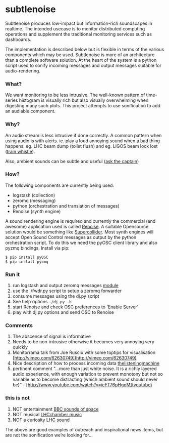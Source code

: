 # subtlenoise

Subtlenoise produces low-impact but information-rich soundscapes in realtime.
The intended usecase is to monitor distributed computing operations and
supplement the traditional monitoring services such as dashboards.

The implementation is described below but is flexible in terms of the various
components which may be used. Subtlenoise is more of an architecture than a
complete software solution. At the heart of the system is a python script used
to sonify incoming messages and output messages suitable for audio-rendering.

### What?

We want monitoring to be less intrusive. The well-known pattern of time-series
histogram is visually rich but also visually overwhelming when digesting many
such plots. This project attempts to use sonification to add an audiable
component.

### Why?

An audio stream is less intrusive if done correctly. A common pattern when
using audio is with alerts. ie. play a loud annoying sound when a bad thing
happens. eg. LHC beam dump (toilet flush) and eg. LIGOS beam lock lost ([train
whistle](https://vimeo.com/122982348)).

Also, ambient sounds can be subtle and useful ([ask the captain](https://vimeo.com/122996114))

### How?

The following components are currently being used:

* logstash (collection)
* zeromq (messaging)
* python (orchestration and translation of messages)
* Renoise (synth engine)

A sound rendering engine is required and currently the commercial (and awesome)
application used is called [Renoise](http://www.renoise.com). A suitable Opensource
solution would be something like
[Supercollider](http://supercollider.sourceforge.net/). Most synth engines will
accept Open Sound Control messages as output by the python orchestration
script. To do this we need the pyOSC client library and also pyzmq bindings.
Install via pip:

```
$ pip install pyOSC
$ pip install pyzmq
```

### Run it

1. run logstash and output zeromq messages [module](http://logstash.net/docs/latest/outputs/zeromq)
2. use the ./fwdr.py script to setup a zeromq forwarder
3. consume messages using the dj.py script
  1. See help options `./dj.py -h`
4. start Renoise and check OSC preferences to 'Enable Server'
5. play with dj.py options and send OSC to Renoise


### Comments

1. The abscence of signal is informative
2. Needs to be non-intrusive otherwise it becomes very annoying very quickly
3. Monitorrama talk from Joe Ruscio with some toptips for visualisation [http://vimeo.com/62630749](http://vimeo.com/62630749)
4. Nice description of how to process incoming data [thelisteningmachine](http://www.thelisteningmachine.org/about)
5. pertinent comment "...more than just white noise. It is a richly layered
audio experience, with enough variation to prevent monotony but not so variable
as to become distracting (which ambient sound should never be)” - [http://www.youtube.com/watch?v=icFT76pHgoM](youtube)

### this is not

1. NOT entertainment  [BBC sounds of space](http://www.bbc.co.uk/programmes/b050bwpp)
2. NOT musical  [LHCchamber music](https://www.youtube.com/watch?v=gPmQcviT-R4)
3. NOT a curiosity [LHC sound](http://lhcsound.hep.ucl.ac.uk/)

The above are good examples of outreach and inspirational news items, but are not the sonification we’re looking for...
